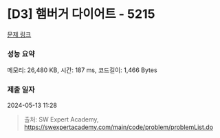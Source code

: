 # [D3] 햄버거 다이어트 - 5215 

[문제 링크](https://swexpertacademy.com/main/code/problem/problemDetail.do?contestProbId=AWT-lPB6dHUDFAVT) 

### 성능 요약

메모리: 26,480 KB, 시간: 187 ms, 코드길이: 1,466 Bytes

### 제출 일자

2024-05-13 11:28



> 출처: SW Expert Academy, https://swexpertacademy.com/main/code/problem/problemList.do